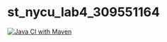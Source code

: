 # st_nycu_lab4_309551164
[![Java CI with Maven](https://github.com/szuchunhuang/st_nycu_lab4_309551164/actions/workflows/maven_actions.yml/badge.svg)](https://github.com/szuchunhuang/st_nycu_lab4_309551164/actions/workflows/maven_actions.yml)

